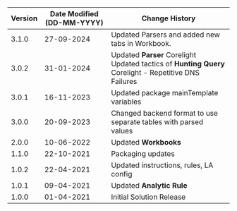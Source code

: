 | **Version** | **Date Modified (DD-MM-YYYY)** | **Change History**                                                 |
|-------------|--------------------------------|--------------------------------------------------------------------|
| 3.1.0       | 27-09-2024                     | Updated Parsers and added new tabs in Workbook.
| 3.0.2       | 31-01-2024                     | Updated **Parser** Corelight <br/> Updated tactics of **Hunting Query** Corelight - Repetitive DNS Failures                             |
| 3.0.1       | 16-11-2023                     | Updated package mainTemplate variables                             |
| 3.0.0       | 20-09-2023                     | Changed backend format to use separate tables with parsed values   |
| 2.0.0       | 10-06-2022                     | Updated **Workbooks**                                               | 
| 1.1.0       | 22-10-2021                     | Packaging updates                                                  |
| 1.0.2       | 22-04-2021                     | Updated instructions, rules, LA config                              |
| 1.0.1       | 09-04-2021                     | Updated **Analytic Rule**                                           |
| 1.0.0       | 01-04-2021                     | Initial Solution Release                                           |
